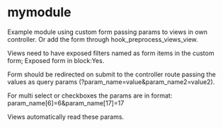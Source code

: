 # mymodule

Example module using custom form passing params to views in own controller.
Or add the form through hook_preprocess_views_view.

Views need to have exposed filters named as form items in the custom form; Exposed form in block:Yes.

Form should be redirected on submit to the controller route passing the values as query params (?param_name=value&param_name2=value2). 

For multi select or checkboxes the params are in format: param_name[6]=6&param_name[17]=17

Views automatically read these params.
